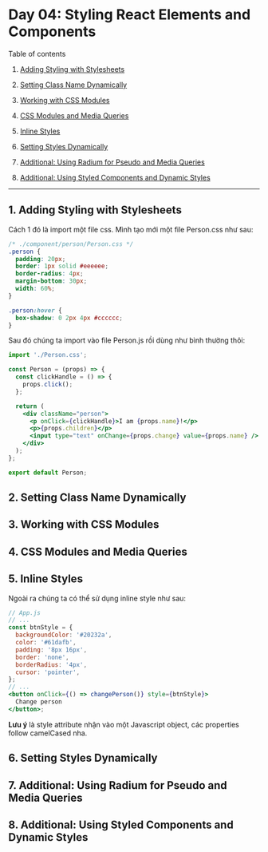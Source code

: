 # Day 04: Styling React Elements and Components

Table of contents

1. [Adding Styling with Stylesheets](#1-adding-styling-with-stylesheets)
2. [Setting Class Name Dynamically](#2-setting-class-name-dynamically)
3. [Working with CSS Modules](#3-working-with-css-modules)
4. [CSS Modules and Media Queries](#4-css-modules-and-media-queries)

5. [Inline Styles](#5-inline-styles)
6. [Setting Styles Dynamically](#5-setting-styles-dynamically)
7. [Additional: Using Radium for Pseudo and Media Queries](#7-additional-using-radium-for-pseudo-and-media-queries)
8. [Additional: Using Styled Components and Dynamic Styles](#8-additional-using-styled-components-and-dynamic-styles)

---

## 1. Adding Styling with Stylesheets

Cách 1 đó là import một file css. Mình tạo mới một file Person.css như sau:

```css
/* ./component/person/Person.css */
.person {
  padding: 20px;
  border: 1px solid #eeeeee;
  border-radius: 4px;
  margin-bottom: 30px;
  width: 60%;
}

.person:hover {
  box-shadow: 0 2px 4px #cccccc;
}
```

Sau đó chúng ta import vào file Person.js rồi dùng như bình thường thôi:

```jsx
import './Person.css';

const Person = (props) => {
  const clickHandle = () => {
    props.click();
  };

  return (
    <div className="person">
      <p onClick={clickHandle}>I am {props.name}!</p>
      <p>{props.children}</p>
      <input type="text" onChange={props.change} value={props.name} />
    </div>
  );
};

export default Person;
```

## 2. Setting Class Name Dynamically

## 3. Working with CSS Modules

## 4. CSS Modules and Media Queries

## 5. Inline Styles

Ngoài ra chúng ta có thể sử dụng inline style như sau:

```jsx
// App.js
// ...
const btnStyle = {
  backgroundColor: '#20232a',
  color: '#61dafb',
  padding: '8px 16px',
  border: 'none',
  borderRadius: '4px',
  cursor: 'pointer',
};
// ...
<button onClick={() => changePerson()} style={btnStyle}>
  Change person
</button>;
```

**Lưu ý** là style attribute nhận vào một Javascript object, các properties follow camelCased nha.

## 6. Setting Styles Dynamically

## 7. Additional: Using Radium for Pseudo and Media Queries

## 8. Additional: Using Styled Components and Dynamic Styles
